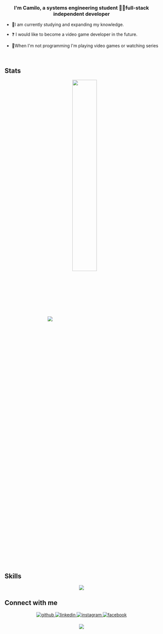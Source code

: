 ### <div align="center">I'm Camilo, a systems engineering student 👨‍💻full-stack independent developer</div>  
  

- 🔨I am currently studying and expanding my knowledge.  
  

- ❓ I would like to become a video game developer in the future.  
  

- 💙When I'm not programming I'm playing video games or watching series   
  

<br/>  
  


## Stats
  
<div align="center"><img src="https://github-readme-stats.vercel.app/api?username=CamiloCortesM&show_icons=true&count_private=true&hide_border=true&theme=tokyonight" align="center" style="width: 40%,float:left" />

<img src="https://github-readme-stats.vercel.app/api/top-langs/?username=CamiloCortesM&hide_border=true&layout=compact&theme=tokyonight" align="center" style="width: 40%" />  
 </div>  

<br/> 

## Skills 

<div align="center">
<p align="center">
  <a href="https://skillicons.dev">
    <img src="https://skillicons.dev/icons?i=git,css,html,js,ts,mongodb,nextjs,nodejs,react,tailwind,mysql,postgresql,java,spring" />
  </a>
</p>
</div>

## Connect with me  
<div align="center">
<a href="https://github.com/CamiloCortesM" target="_blank">
<img src=https://img.shields.io/badge/github-%2324292e.svg?&style=for-the-badge&logo=github&logoColor=white alt=github style="margin-bottom: 5px;" />
</a>
<a href="https://www.linkedin.com/in/camilo-cortes-316a1023a/" target="_blank">
<img src=https://img.shields.io/badge/linkedin-%231E77B5.svg?&style=for-the-badge&logo=linkedin&logoColor=white alt=linkedin style="margin-bottom: 5px;" />
</a>
<a href="https://instagram.com/CamiloCortesM17" target="_blank">
<img src=https://img.shields.io/badge/instagram-%23000000.svg?&style=for-the-badge&logo=instagram&logoColor=white alt=instagram style="margin-bottom: 5px;" />
</a>
<a href="https://www.facebook.com/kamilo.cortes.359" target="_blank">
<img src=https://img.shields.io/badge/facebook-%232E87FB.svg?&style=for-the-badge&logo=facebook&logoColor=white alt=facebook style="margin-bottom: 5px;" />
</a>  
</div>  
  

<br/>  

<div align="center">
<img src="https://komarev.com/ghpvc/?username=CamiloCortesM&&style=flat-square" align="center" />
</div>  

<br />

